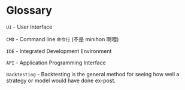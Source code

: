 # Glossary

`UI` - User Interface

`CMD` - Command line `命令行` (不是 minihon 啊喂)

`IDE` - Integrated Development Environment

`API` - Application Programming Interface

`Backtesting` - Backtesting is the general method for seeing how well a strategy or model would have done ex-post.
